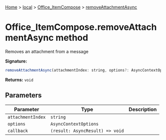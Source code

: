 [Home](./index) &gt; [local](local.md) &gt; [Office\_ItemCompose](local.office_itemcompose.md) &gt; [removeAttachmentAsync](local.office_itemcompose.removeattachmentasync.md)

# Office\_ItemCompose.removeAttachmentAsync method

Removes an attachment from a message

**Signature:**
```javascript
removeAttachmentAsync(attachmentIndex: string, options?: AsyncContextOptions, callback?: (result: AsyncResult) => void): void;
```
**Returns:** `void`

## Parameters

|  Parameter | Type | Description |
|  --- | --- | --- |
|  `attachmentIndex` | `string` |  |
|  `options` | `AsyncContextOptions` |  |
|  `callback` | `(result: AsyncResult) => void` |  |

